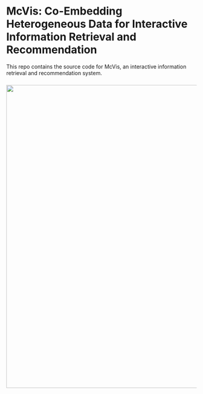 # McVis: Co-Embedding Heterogeneous Data for Interactive Information Retrieval and Recommendation
This repo contains the source code for McVis, an interactive information retrieval and recommendation system.

<h3 align="center">
 <img width=800px src=img/tagruler-teaser.gif>
</h3>
